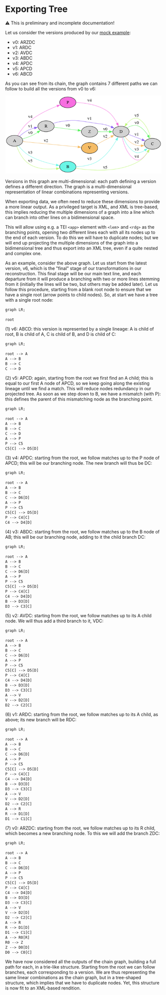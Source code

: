 <!-- ---
title: Exporting Tree
layout: default
parent: Model
nav_order: 6
--- -->

# Exporting Tree

⚠️ This is preliminary and incomplete documentation!

Let us consider the versions produced by our [mock example](sample-arzdc.md):

- v0: ARZDC
- v1: ARDC
- v2: AVDC
- v3: ABDC
- v4: APDC
- v5: APCD
- v6: ABCD

As you can see from its chain, the graph contains 7 different paths we can follow to build all the versions from v0 to v6:

![chain](img/arzdc-gviz.png)

Versions in this graph are multi-dimensional: each path defining a version defines a different direction. The graph is a multi-dimensional representation of linear combinations representing versions.

When exporting data, we often need to reduce these dimensions to provide a more linear output. As a privileged target is XML, and XML is tree-based, this implies reducing the multiple dimensions of a graph into a line which can branch into other lines on a bidimensional space.

This will allow using e.g. a TEI `<app>` element with `<lem`> and `<rdg>` as the branching points, opening two different lines each with all its nodes up to the end of each version. To do this we will have to duplicate nodes; but we will end up projecting the multiple dimensions of the graph into a bidimensional tree and thus export into an XML tree, even if a quite nested and complex one.

As an example, consider the above graph. Let us start from the latest version, v6, which is the "final" stage of our transformations in our reconstruction. This final stage will be our main text line, and each departure from it will produce a branching with two or more lines stemming from it (initially the lines will be two, but others may be added later). Let us follow this procedure, starting from a blank root node to ensure that we have a single root (arrow points to child nodes). So, at start we have a tree with a single root node:

```mermaid
graph LR;

root
```

(1) v6: ABCD: this version is represented by a single lineage: A is child of root, B is child of A, C is child of B, and D is child of C:

```mermaid
graph LR;

root --> A
A --> B
B --> C
C --> D
```

(2) v5: APCD: again, starting from the root we first find an A child; this is equal to our first A node of APCD, so we keep going along the existing lineage until we find a match. This will reduce nodes redundancy in our projected tree. As soon as we step down to B, we have a mismatch (with P): this defines the parent of this mismatching node as the branching point.

```mermaid
graph LR;

root --> A
A --> B
B --> C
C --> D
A --> P
P --> C5
C5[C] --> D5[D]
```

(3) v4: APDC: starting from the root, we follow matches up to the P node of APCD; this will be our branching node. The new branch will thus be DC:

```mermaid
graph LR;

root --> A
A --> B
B --> C
C --> D6[D]
A --> P
P --> C5
C5[C] --> D5[D]
P --> C4[C]
C4 --> D4[D]
```

(4) v3: ABDC: starting from the root, we follow matches up to the B node of AB; this will be our branching node, adding to it the child branch DC:

```mermaid
graph LR;

root --> A
A --> B
B --> C
C --> D6[D]
A --> P
P --> C5
C5[C] --> D5[D]
P --> C4[C]
C4 --> D4[D]
B --> D3[D]
D3 --> C3[C]
```

(5) v2: AVDC: starting from the root, we follow matches up to its A child node. We will thus add a third branch to it, VDC:

```mermaid
graph LR;

root --> A
A --> B
B --> C
C --> D6[D]
A --> P
P --> C5
C5[C] --> D5[D]
P --> C4[C]
C4 --> D4[D]
B --> D3[D]
D3 --> C3[C]
A --> V
V --> D2[D]
D2 --> C2[C]
```

(6) v1: ARDC: starting from the root, we follow matches up to its A child, as above; its new branch will be RDC:

```mermaid
graph LR;

root --> A
A --> B
B --> C
C --> D6[D]
A --> P
P --> C5
C5[C] --> D5[D]
P --> C4[C]
C4 --> D4[D]
B --> D3[D]
D3 --> C3[C]
A --> V
V --> D2[D]
D2 --> C2[C]
A --> R
R --> D1[D]
D1 --> C1[C]
```

(7) v0: ARZDC: starting from the root, we follow matches up to its R child, which becomes a new branching node. To this we will add the branch ZDC:

```mermaid
graph LR;

root --> A
A --> B
B --> C
C --> D6[D]
A --> P
P --> C5
C5[C] --> D5[D]
P --> C4[C]
C4 --> D4[D]
B --> D3[D]
D3 --> C3[C]
A --> V
V --> D2[D]
D2 --> C2[C]
A --> R
R --> D1[D]
D1 --> C1[C]
A --> R0[R]
R0 --> Z
Z --> D0[D]
D0 --> C0[C]
```

We have now considered all the outputs of the chain graph, building a full path for each, in a trie-like structure. Starting from the root we can follow branches, each corresponding to a version. We are thus representing the same linear combinations as the chain graph, but in a tree-shaped structure, which implies that we have to duplicate nodes. Yet, this structure is now fit to an XML-based rendition.
